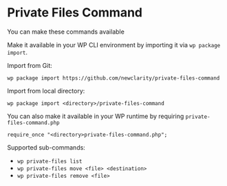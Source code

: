 # Private Files Command

You can make these commands available

Make it available in your WP CLI environment by importing it via `wp package import`.

Import from Git:
```
wp package import https://github.com/newclarity/private-files-command
```

Import from local directory:
```
wp package import <directory>/private-files-command
```

You can also make it available in your WP runtime by requiring `private-files-command.php`
```
require_once "<directory>private-files-command.php";
```

Supported sub-commands:
 * `wp private-files list`
 * `wp private-files move <file> <destination>`
 * `wp private-files remove <file>`